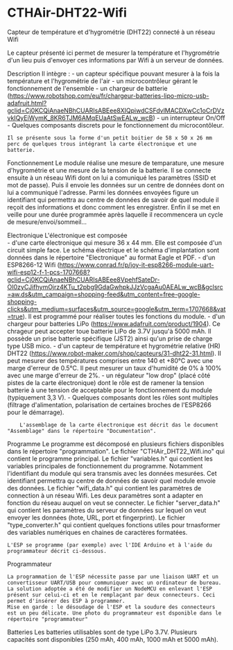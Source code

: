 # CTHAir-DHT22-Wifi
Capteur de température et d'hygrométrie (DHT22) connecté à un réseau Wifi

Le capteur présenté ici permet de mesurer la température et l'hygrométrie d'un lieu puis d'envoyer ces informations par Wifi à un serveur de données.


Description
    Il intègre :
        - un capteur spécifique pouvant mesurer à la fois la température et l'hygrométrie de l'air
        - un microcontrôleur gérant le fonctionnement de l'ensemble
        - un chargeur de batterie  (https://www.robotshop.com/eu/fr/chargeur-batteries-lipo-micro-usb-adafruit.html?gclid=Cj0KCQiAnaeNBhCUARIsABEee8XIQpiwdCSFdvlMACDXwCc1oCrDVzvkIQyEiWymK_8KR6TJM6AMqEUaAtSwEALw_wcB)
        - un interrupteur On/Off
        - Quelques composants discrets pour le fonctionnement du microcontôleur.

    Il se présente sous la forme d'un petit boitier de 58 x 50 x 26 mm perc de quelques trous intégrant la carte électronique et une batterie.

Fonctionnement
    Le module réalise une mesure de temparature, une mesure d'hygrométrie et une mesure de la tension de la batterie.
    Il se connecte ensuite à un réseau Wifi dont on lui a comuniqué les paramètres (SSID et mot de passe).
    Puis il envoie les données sur un centre de données  dont on lui a communiqué l'adresse. Parmi les données envoyées figure un identifiant qui permettra au centre de données de savoir de quel module il reçoit des informations et donc comment les enregistrer.
    Enfin il se met en veille pour une durée programmée après laquelle il recommencera un cycle de mesure/envoi/sommeil...

Electronique
    L'électronique est composée  
        - d'une carte électronique qui mesure 36 x 44 mm. Elle est composée d'un circuit simple face. Le schéma électrique et le schéma d'implantation sont données dans le répertoire "Electronique" au format Eagle et PDF.
        - d'un ESP8266-12 Wifi (https://www.conrad.fr/p/joy-it-esp8266-module-uart-wifi-esp12-f-1-pcs-1707668?gclid=Cj0KCQiAnaeNBhCUARIsABEee8VpehfSateDr-OI0zyCJifhymOjrz4KTu_t2pbg9GdaGwhpkJJzVcgaAu0AEALw_wcB&gclsrc=aw.ds&utm_campaign=shopping-feed&utm_content=free-google-shopping-clicks&utm_medium=surfaces&utm_source=google&utm_term=1707668&vat=true). Il est programmé pour réaliser toutes les fonctions du module. 
        - d'un chargeur pour batteries LiPo (https://www.adafruit.com/product/1904). Ce chrageur peut accepter toue batterie LiPo de 3.7V jusqu'à 5000 mAh. Il possède un prise batterie spécifique (JST2) ainsi qu'un prise de charge type USB mico.
        - d'un capteur de température et hygrométrie relative (HR) DHT22 (https://www.robot-maker.com/shop/capteurs/31-dht22-31.html). Il peut mesurer des températures comprises entre 140 et +80°C avec une marge d'erreur de 0.5°C. Il peut mesurer un taux d'humidité de 0% à 100% avec une marge d'erreur de 2%.
        - un régulateur "low drop" (placé côté pistes de la carte électronique) dont le rôle est de ramener la tension batterie à une tension de acceptable pour le fonctionnement du module (typiquement 3,3 V).
        - Quelques composants dont les rôles sont multiples (filtrage d'alimentation, polarisation de certaines broches de l'ESP8266 pour le démarrage).

        L'assemblage de la carte électronique est décrit das le document "Assemblage" dans le répertoire "Documentation".

Programme
    Le programme est décomposé en plusieurs fichiers disponibles dans le répertoire "programmation".
        Le fichier "CTHAir_DHT22_Wifi.ino" qui contient le programme principal.
        Le fichier "variables.h" qui contient les variables principales de fonctionnement du programme. Notamment l'identifiant du module qui sera transmis avec les données mesurées. Cet identifiant permettra qu centre de données de savoir quel module envoie des données.
        Le fichier "wifi_data.h" qui contient les paramètres de connection à un réseau Wifi. Les deux paramètres sont a adapter en fonction du réseau auquel on veut se connecter.
        Le fichier "server_data.h" qui contient les paramètres du serveur de données sur lequel on veut envoyer les données (hote, URL, port et fingerprint).
        Le fichier "type_converter.h" qui contient quelques fonctions utiles pour trnasformer des variables numériques en chaines de caractères formatées.

    L'ESP se programme (par exemple) avec l'IDE Arduino et à l'aide du programmateur décrit ci-dessous.

Programmateur

    La programmation de l'ESP nécessite passe par une liaison UART et un convertisseur UART/USB pour communiquer avec un ordinateur de bureau. La solution adoptée a été de modifier un NodeMCU en enlevant l'ESP présent sur celui-ci et en le remplaçant par deux connecteurs. Ceci permet d'insérer des ESP à programmer.
    Mise en garde : le désoudage de l'ESP et la soudure des connecteurs est un peu délicate. Une photo du programmateur est dsponible dans le répertoire "programmateur"


Batteries
    Les batteries utilisables sont de type LiPo 3.7V. Plusieurs capacités sont disponibles (250 mAh, 400 mAh, 1000 mAh et 5000 mAh).